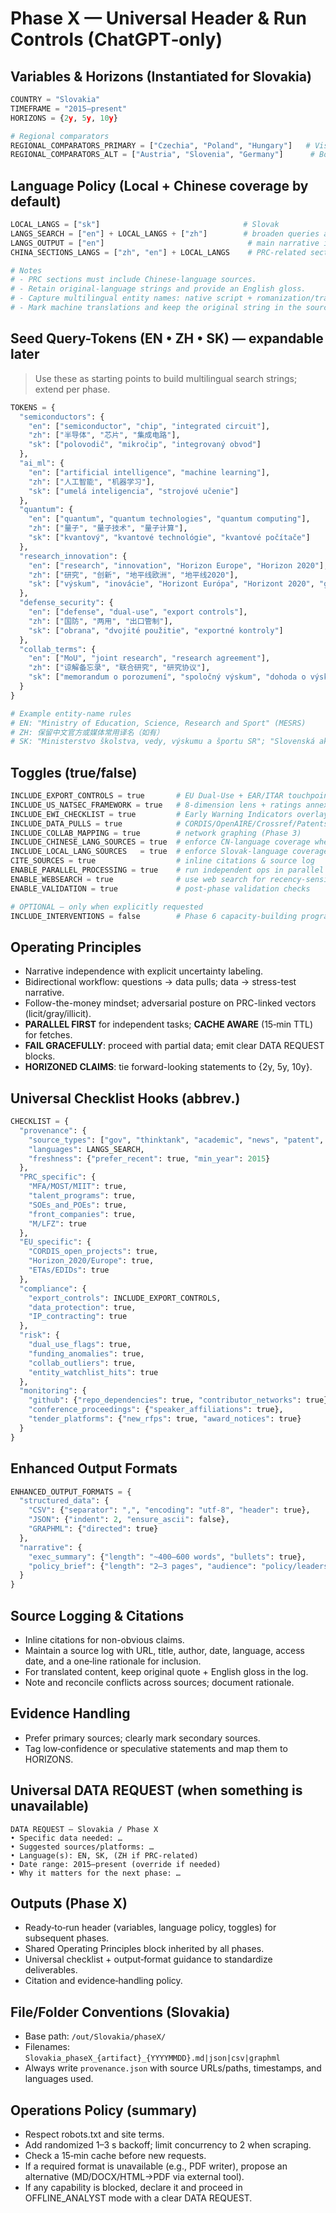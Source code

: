 # Phase X — Universal Header & Run Controls (ChatGPT‑only)

## Variables & Horizons (Instantiated for Slovakia)

```python
COUNTRY = "Slovakia"
TIMEFRAME = "2015–present"
HORIZONS = {2y, 5y, 10y}

# Regional comparators
REGIONAL_COMPARATORS_PRIMARY = ["Czechia", "Poland", "Hungary"]   # Visegrád Group (V4)
REGIONAL_COMPARATORS_ALT = ["Austria", "Slovenia", "Germany"]      # Border/CE neighbors
```

## Language Policy (Local + Chinese coverage by default)

```python
LOCAL_LANGS = ["sk"]                                # Slovak
LANGS_SEARCH = ["en"] + LOCAL_LANGS + ["zh"]        # broaden queries across EN/SK/ZH
LANGS_OUTPUT = ["en"]                                # main narrative in English
CHINA_SECTIONS_LANGS = ["zh", "en"] + LOCAL_LANGS    # PRC-related sections include Chinese by default

# Notes
# - PRC sections must include Chinese-language sources.
# - Retain original-language strings and provide an English gloss.
# - Capture multilingual entity names: native script + romanization/transliteration when relevant.
# - Mark machine translations and keep the original string in the source log.
```

## Seed Query-Tokens (EN • ZH • SK) — expandable later

> Use these as starting points to build multilingual search strings; extend per phase.

```python
TOKENS = {
  "semiconductors": {
    "en": ["semiconductor", "chip", "integrated circuit"],
    "zh": ["半导体", "芯片", "集成电路"],
    "sk": ["polovodič", "mikročip", "integrovaný obvod"]
  },
  "ai_ml": {
    "en": ["artificial intelligence", "machine learning"],
    "zh": ["人工智能", "机器学习"],
    "sk": ["umelá inteligencia", "strojové učenie"]
  },
  "quantum": {
    "en": ["quantum", "quantum technologies", "quantum computing"],
    "zh": ["量子", "量子技术", "量子计算"],
    "sk": ["kvantový", "kvantové technológie", "kvantové počítače"]
  },
  "research_innovation": {
    "en": ["research", "innovation", "Horizon Europe", "Horizon 2020"],
    "zh": ["研究", "创新", "地平线欧洲", "地平线2020"],
    "sk": ["výskum", "inovácie", "Horizont Európa", "Horizont 2020", "grant"]
  },
  "defense_security": {
    "en": ["defense", "dual-use", "export controls"],
    "zh": ["国防", "两用", "出口管制"],
    "sk": ["obrana", "dvojité použitie", "exportné kontroly"]
  },
  "collab_terms": {
    "en": ["MoU", "joint research", "research agreement"],
    "zh": ["谅解备忘录", "联合研究", "研究协议"],
    "sk": ["memorandum o porozumení", "spoločný výskum", "dohoda o výskume"]
  }
}

# Example entity-name rules
# EN: "Ministry of Education, Science, Research and Sport" (MESRS)
# ZH: 保留中文官方或媒体常用译名（如有）
# SK: "Ministerstvo školstva, vedy, výskumu a športu SR"; "Slovenská akadémia vied (SAV)"
```

## Toggles (true/false)

```python
INCLUDE_EXPORT_CONTROLS = true       # EU Dual-Use + EAR/ITAR touchpoints & screening gaps
INCLUDE_US_NATSEC_FRAMEWORK = true   # 8-dimension lens + ratings annex
INCLUDE_EWI_CHECKLIST = true         # Early Warning Indicators overlay + Phase-8 signals
INCLUDE_DATA_PULLS = true            # CORDIS/OpenAIRE/Crossref/Patents/News (Phases 2–5)
INCLUDE_COLLAB_MAPPING = true        # network graphing (Phase 3)
INCLUDE_CHINESE_LANG_SOURCES = true  # enforce CN-language coverage where applicable
INCLUDE_LOCAL_LANG_SOURCES   = true  # enforce Slovak-language coverage across phases
CITE_SOURCES = true                  # inline citations & source log
ENABLE_PARALLEL_PROCESSING = true    # run independent ops in parallel when possible
ENABLE_WEBSEARCH = true              # use web search for recency-sensitive items
ENABLE_VALIDATION = true             # post-phase validation checks

# OPTIONAL — only when explicitly requested
INCLUDE_INTERVENTIONS = false        # Phase 6 capacity-building programs (OFF by default)
```

## Operating Principles

- Narrative independence with explicit uncertainty labeling.
- Bidirectional workflow: questions → data pulls; data → stress-test narrative.
- Follow-the-money mindset; adversarial posture on PRC-linked vectors (licit/gray/illicit).
- **PARALLEL FIRST** for independent tasks; **CACHE AWARE** (15‑min TTL) for fetches.
- **FAIL GRACEFULLY**: proceed with partial data; emit clear DATA REQUEST blocks.
- **HORIZONED CLAIMS**: tie forward-looking statements to {2y, 5y, 10y}.

## Universal Checklist Hooks (abbrev.)

```python
CHECKLIST = {
  "provenance": {
    "source_types": ["gov", "thinktank", "academic", "news", "patent", "funding DB"],
    "languages": LANGS_SEARCH,
    "freshness": {"prefer_recent": true, "min_year": 2015}
  },
  "PRC_specific": {
    "MFA/MOST/MIIT": true,
    "talent_programs": true,
    "SOEs_and_POEs": true,
    "front_companies": true,
    "M/LFZ": true
  },
  "EU_specific": {
    "CORDIS_open_projects": true,
    "Horizon_2020/Europe": true,
    "ETAs/EDIDs": true
  },
  "compliance": {
    "export_controls": INCLUDE_EXPORT_CONTROLS,
    "data_protection": true,
    "IP_contracting": true
  },
  "risk": {
    "dual_use_flags": true,
    "funding_anomalies": true,
    "collab_outliers": true,
    "entity_watchlist_hits": true
  },
  "monitoring": {
    "github": {"repo_dependencies": true, "contributor_networks": true},
    "conference_proceedings": {"speaker_affiliations": true},
    "tender_platforms": {"new_rfps": true, "award_notices": true}
  }
}
```

## Enhanced Output Formats

```python
ENHANCED_OUTPUT_FORMATS = {
  "structured_data": {
    "CSV": {"separator": ",", "encoding": "utf-8", "header": true},
    "JSON": {"indent": 2, "ensure_ascii": false},
    "GRAPHML": {"directed": true}
  },
  "narrative": {
    "exec_summary": {"length": "~400–600 words", "bullets": true},
    "policy_brief": {"length": "2–3 pages", "audience": "policy/leadership"}
  }
}
```

## Source Logging & Citations

- Inline citations for non-obvious claims.
- Maintain a source log with URL, title, author, date, language, access date, and a one‑line rationale for inclusion.
- For translated content, keep original quote + English gloss in the log.
- Note and reconcile conflicts across sources; document rationale.

## Evidence Handling

- Prefer primary sources; clearly mark secondary sources.
- Tag low‑confidence or speculative statements and map them to HORIZONS.

## Universal DATA REQUEST (when something is unavailable)

```
DATA REQUEST — Slovakia / Phase X
• Specific data needed: …
• Suggested sources/platforms: …
• Language(s): EN, SK, (ZH if PRC‑related)
• Date range: 2015–present (override if needed)
• Why it matters for the next phase: …
```

## Outputs (Phase X)

- Ready‑to‑run header (variables, language policy, toggles) for subsequent phases.
- Shared Operating Principles block inherited by all phases.
- Universal checklist + output‑format guidance to standardize deliverables.
- Citation and evidence‑handling policy.

## File/Folder Conventions (Slovakia)

- Base path: `/out/Slovakia/phaseX/`
- Filenames: `Slovakia_phaseX_{artifact}_{YYYYMMDD}.md|json|csv|graphml`
- Always write `provenance.json` with source URLs/paths, timestamps, and languages used.

## Operations Policy (summary)

- Respect robots.txt and site terms.
- Add randomized 1–3 s backoff; limit concurrency to 2 when scraping.
- Check a 15‑min cache before new requests.
- If a required format is unavailable (e.g., PDF writer), propose an alternative (MD/DOCX/HTML→PDF via external tool).
- If any capability is blocked, declare it and proceed in OFFLINE_ANALYST mode with a clear DATA REQUEST.

